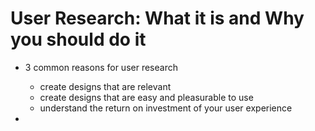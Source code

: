# User Research: What it is and Why you should do it

- 3 common reasons for user research
  - create designs that are relevant
  - create designs that are easy and pleasurable to use
  - understand the return on investment of your user experience

- 